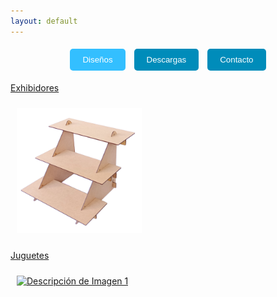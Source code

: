 ```yaml
---
layout: default
---
```

<p align="center">
  <a href="./disenos.html" style="text-decoration: none;">
    <button style="padding: 10px 20px; margin: 5px; background-color: #33BFFF; color: white; border: none; border-radius: 5px;">Diseños</button>
  </a>
  <a href="./descargas.html" style="text-decoration: none;">
    <button style="padding: 10px 20px; margin: 5px; background-color: #008CBA; color: white; border: none; border-radius: 5px;">Descargas</button>
  </a>
  <a href="./contacto.html" style="text-decoration: none;">
    <button style="padding: 10px 20px; margin: 5px; background-color: #008CBA; color: white; border: none; border-radius: 5px;">Contacto</button>
  </a>
</p>

<p align="center">
    <a href="./exhibidores.html">
        <p>Exhibidores</p>
        <img src="disenos/img/exhibidores/3.jpg" alt="Descripción de Imagen 1" width="200" style="margin: 10px;">
    </a>
</p>
<p align="center">
    <a href="./disenos/juguetes.html">
        <p>Juguetes</p>
        <img src="disenos/juguetes/1.png" alt="Descripción de Imagen 1" width="200" style="margin: 10px;">
    </a>
</p>